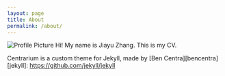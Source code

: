 ```yaml
---
layout: page
title: About
permalink: /about/
---
```


<img src="{{ site.url }}assets/profile-placeholder.gif" title="Profile Picture" class="profile">
Hi! My name is Jiayu Zhang. 
This is my CV.

Centrarium is a custom theme for Jekyll, made by [Ben Centra][bencentra] 
[jekyll]: https://github.com/jekyll/jekyll

